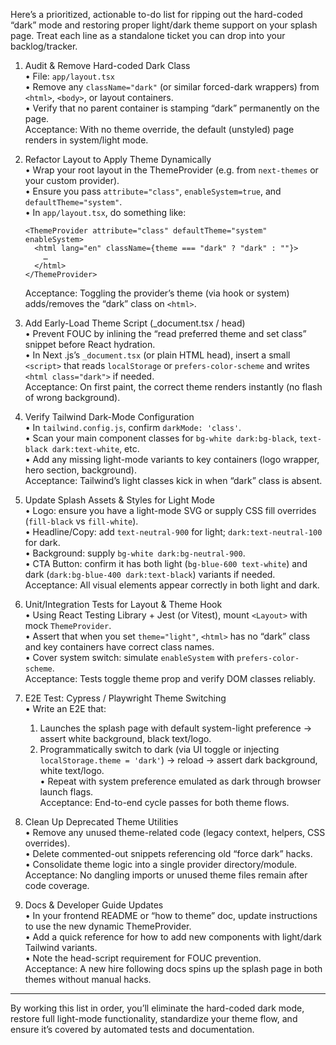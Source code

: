 Here’s a prioritized, actionable to-do list for ripping out the hard-coded “dark” mode and restoring proper light/dark theme support on your splash page. Treat each line as a standalone ticket you can drop into your backlog/tracker.

1. Audit & Remove Hard-coded Dark Class  
   • File: `app/layout.tsx`  
   • Remove any `className="dark"` (or similar forced-dark wrappers) from `<html>`, `<body>`, or layout containers.  
   • Verify that no parent container is stamping “dark” permanently on the page.  
   Acceptance: With no theme override, the default (unstyled) page renders in system/light mode.

2. Refactor Layout to Apply Theme Dynamically  
   • Wrap your root layout in the ThemeProvider (e.g. from `next-themes` or your custom provider).  
   • Ensure you pass `attribute="class"`, `enableSystem=true`, and `defaultTheme="system"`.  
   • In `app/layout.tsx`, do something like:  
     ```tsx
     <ThemeProvider attribute="class" defaultTheme="system" enableSystem>
       <html lang="en" className={theme === "dark" ? "dark" : ""}>
         …
       </html>
     </ThemeProvider>
     ```  
   Acceptance: Toggling the provider’s theme (via hook or system) adds/removes the “dark” class on `<html>`.

3. Add Early-Load Theme Script (_document.tsx / head)  
   • Prevent FOUC by inlining the “read preferred theme and set class” snippet before React hydration.  
   • In Next .js’s `_document.tsx` (or plain HTML head), insert a small `<script>` that reads `localStorage` or `prefers-color-scheme` and writes `<html class="dark">` if needed.  
   Acceptance: On first paint, the correct theme renders instantly (no flash of wrong background).

4. Verify Tailwind Dark-Mode Configuration  
   • In `tailwind.config.js`, confirm `darkMode: 'class'`.  
   • Scan your main component classes for `bg-white dark:bg-black`, `text-black dark:text-white`, etc.  
   • Add any missing light-mode variants to key containers (logo wrapper, hero section, background).  
   Acceptance: Tailwind’s light classes kick in when “dark” class is absent.

5. Update Splash Assets & Styles for Light Mode  
   • Logo: ensure you have a light-mode SVG or supply CSS fill overrides (`fill-black` vs `fill-white`).  
   • Headline/Copy: add `text-neutral-900` for light; `dark:text-neutral-100` for dark.  
   • Background: supply `bg-white dark:bg-neutral-900`.  
   • CTA Button: confirm it has both light (`bg-blue-600 text-white`) and dark (`dark:bg-blue-400 dark:text-black`) variants if needed.  
   Acceptance: All visual elements appear correctly in both light and dark.

6. Unit/Integration Tests for Layout & Theme Hook  
   • Using React Testing Library + Jest (or Vitest), mount `<Layout>` with mock `ThemeProvider`.  
   • Assert that when you set `theme="light"`, `<html>` has no “dark” class and key containers have correct class names.  
   • Cover system switch: simulate `enableSystem` with `prefers-color-scheme`.  
   Acceptance: Tests toggle theme prop and verify DOM classes reliably.

7. E2E Test: Cypress / Playwright Theme Switching  
   • Write an E2E that:  
     1. Launches the splash page with default system-light preference → assert white background, black text/logo.  
     2. Programmatically switch to dark (via UI toggle or injecting `localStorage.theme = 'dark'`) → reload → assert dark background, white text/logo.  
   • Repeat with system preference emulated as dark through browser launch flags.  
   Acceptance: End-to-end cycle passes for both theme flows.

8. Clean Up Deprecated Theme Utilities  
   • Remove any unused theme-related code (legacy context, helpers, CSS overrides).  
   • Delete commented-out snippets referencing old “force dark” hacks.  
   • Consolidate theme logic into a single provider directory/module.  
   Acceptance: No dangling imports or unused theme files remain after code coverage.

9. Docs & Developer Guide Updates  
   • In your frontend README or “how to theme” doc, update instructions to use the new dynamic ThemeProvider.  
   • Add a quick reference for how to add new components with light/dark Tailwind variants.  
   • Note the head-script requirement for FOUC prevention.  
   Acceptance: A new hire following docs spins up the splash page in both themes without manual hacks.

---

By working this list in order, you’ll eliminate the hard-coded dark mode, restore full light-mode functionality, standardize your theme flow, and ensure it’s covered by automated tests and documentation.